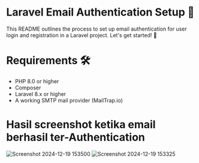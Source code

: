 # Laravel Email Authentication Setup 📧
This README outlines the process to set up email authentication for user login and registration in a Laravel project. Let's get started! 🚀

# Requirements 🛠️
- PHP 8.0 or higher
- Composer
- Laravel 8.x or higher
- A working SMTP mail provider (MailTrap.io)

# Hasil screenshot ketika email berhasil ter-Authentication
![Screenshot 2024-12-19 153500](https://github.com/user-attachments/assets/901351ba-866b-4077-98ec-f1d540c9625f)
![Screenshot 2024-12-19 153325](https://github.com/user-attachments/assets/48b96ea9-b197-4e09-901f-d558ed036b6e)
